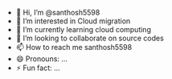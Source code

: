 - 👋 Hi, I’m @santhosh5598
- 👀 I’m interested in Cloud migration
- 🌱 I’m currently learning cloud computing
- 💞️ I’m looking to collaborate on source codes
- 📫 How to reach me santhosh5598
- 😄 Pronouns: ...
- ⚡ Fun fact: ...

<!---
santhosh5598/santhosh5598 is a ✨ special ✨ repository because its `README.md` (this file) appears on your GitHub profile.
You can click the Preview link to take a look at your changes.
--->
